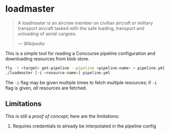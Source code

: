 # loadmaster

> A loadmaster is an aircrew member on civilian aircraft or military transport aircraft tasked with the safe loading, transport and unloading of aerial cargoes.
>
> &mdash; <cite>Wikipedia</cite>

This is a _simple_ tool for reading a Concourse pipeline configuration and downloading resources from blob store.

```sh
fly -t <target> get-pipeline --pipeline <pipeline-name> > pipeline.yml
./loadmaster [-i <resource-name>] pipeline.yml
```

The `-i` flag may be given multiple times to fetch multiple resources; if `-i` flag is given, *all* resources are fetched.

## Limitations

This is still a _proof of concept_; here are the limitations:

1. Requires credentials to already be interpolated in the pipeline config
